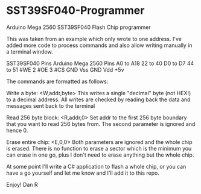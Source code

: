 # SST39SF040-Programmer
Arduino Mega 2560 SST39SF040 Flash Chip programmer

This was taken from an example which only wrote to one address. I've added more code to process commands and also allow writing manually in a terminal window.

SST39SF040 Pins               Arduino Mega 2560 Pins
A0 to A18                     22 to 40
D0 to D7                      44 to 51
#WE                           2
#OE                           3
#CS                           GND
Vss                           GND
Vdd                           +5v

The commands are formatted as follows:

Write a byte: <W,addr,byte>
This writes a single "decimal" byte (not HEX!) to a decimal address. All writes are checked by reading back the data and messages sent back to the terminal

Read 256 byte block: <R,addr,0>
Set addr to the first 256 byte boundary that you want to read 256 bytes from. The second parameter is ignored and hence 0.

Erase entire chip: <E,0,0>
Both parameters are ignored and the whole chip is erased. There is no function to erase a sector which is the minimum you can erase in one go, plus I don't need to erase anything but the whole chip.

At some point I'll write a C# application to flash a whole chip, or you can have a go yourself and let me know and I'll add it to this repo.

Enjoy!
Dan R
